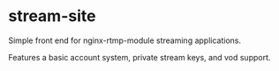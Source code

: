 # stream-site

Simple front end for nginx-rtmp-module streaming applications.

Features a basic account system, private stream keys, and vod support.
